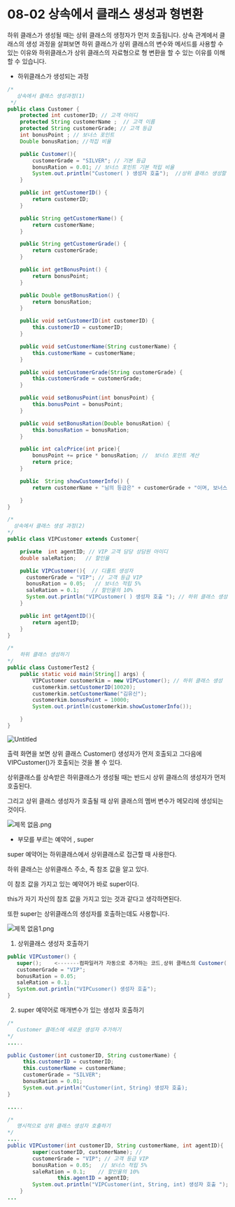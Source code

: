# 08-02 상속에서 클래스 생성과 형변환

하위 클래스가 생성될 때는 상위 클래스의 생정자가 먼저 호출됩니다. 상속 관계에서 클래스의 생성 과정을 살펴보면 하위 클래스가 상위 클래스의 변수와 메서드를 사용할 수 있는 이유와 하위클래스가 상위 클래스의 자료형으로 형 변환을 할 수 있는 이유를 이해할 수 있습니다.

- 하위클래스가 생성되는 과정

```java
/*
   상속에서 클래스 생성과정(1)
 */
public class Customer {
    protected int customerID; // 고객 아이디
    protected String customerName ;  // 고객 이름
    protected String customerGrade; // 고객 등급
    int bonusPoint ; // 보너스 포인트
    Double bonusRation; //적집 비율

    public Customer(){
        customerGrade = "SILVER"; // 기본 등급
        bonusRation = 0.01; // 보너스 포인트 기본 적립 비율
        System.out.println("Customer( ) 생성자 호출");  //상위 클래스 생성할 때 콘솔 출력문
    }

    public int getCustomerID() {
        return customerID;
    }

    public String getCustomerName() {
        return customerName;
    }

    public String getCustomerGrade() {
        return customerGrade;
    }

    public int getBonusPoint() {
        return bonusPoint;
    }

    public Double getBonusRation() {
        return bonusRation;
    }

    public void setCustomerID(int customerID) {
        this.customerID = customerID;
    }

    public void setCustomerName(String customerName) {
        this.customerName = customerName;
    }

    public void setCustomerGrade(String customerGrade) {
        this.customerGrade = customerGrade;
    }

    public void setBonusPoint(int bonusPoint) {
        this.bonusPoint = bonusPoint;
    }

    public void setBonusRation(Double bonusRation) {
        this.bonusRation = bonusRation;
    }

    public int calcPrice(int price){
        bonusPoint += price * bonusRation; //  보너스 포인트 계산
        return price;
    }

    public  String showCustomerInfo() {
        return customerName + "님의 등급은" + customerGrade + "이며, 보너스 포인트는" + bonusPoint + "입니다.";

    }
}
```

 

```java
/*
  상속에서 클래스 생성 과정(2)
*/
public class VIPCustomer extends Customer{

    private  int agentID; // VIP 고객 담당 상담원 아이디
    double saleRation;   // 할인율

    public VIPCustomer(){  // 디폴트 생성자
      customerGrade = "VIP"; // 고객 등급 VIP
      bonusRation = 0.05;   // 보너스 적립 5%
      saleRation = 0.1;    // 할인율의 10%
      System.out.println("VIPCustomer( ) 생성자 호출 "); // 하위 클래스 생성할 떄 콘솔 출력문
    }

    public int getAgentID(){
        return agentID;
    }
}
```

```java
/*
	하위 클래스 생성하기
*/
public class CustomerTest2 {
    public static void main(String[] args) {
        VIPCustomer customerkim = new VIPCustomer(); // 하위 클래스 생성
        customerkim.setCustomerID(10020);
        customerkim.setCustomerName("김유신");
        customerkim.bonusPoint = 10000;
        System.out.println(customerkim.showCustomerInfo());

    }
}
```

![Untitled](08-02%20%E1%84%89%E1%85%A1%E1%86%BC%E1%84%89%E1%85%A9%E1%86%A8%E1%84%8B%E1%85%A6%E1%84%89%E1%85%A5%20%E1%84%8F%E1%85%B3%E1%86%AF%E1%84%85%E1%85%A2%E1%84%89%E1%85%B3%20%E1%84%89%E1%85%A2%E1%86%BC%E1%84%89%E1%85%A5%E1%86%BC%E1%84%80%E1%85%AA%20%E1%84%92%E1%85%A7%E1%86%BC%E1%84%87%E1%85%A7%E1%86%AB%E1%84%92%E1%85%AA%E1%86%AB%20c7ff22769fb8464a93895425ae460401/Untitled.png)

출력 화면을 보면 상위 클래스 Customer() 생성자가 먼저 호출되고 그다음에 VIPCustomer()가 호출되는 것을 볼 수 있다.

상위클래스를 상속받은 하위클래스가 생성될 때는 반드시 상위 클래스의 생성자가 먼저 호출된다.

그리고 상위 클래스 생성자가 호출될 때 상위 클래스의 멤버 변수가 메모리에 생성되는 것이다.

![제목 없음.png](08-02%20%E1%84%89%E1%85%A1%E1%86%BC%E1%84%89%E1%85%A9%E1%86%A8%E1%84%8B%E1%85%A6%E1%84%89%E1%85%A5%20%E1%84%8F%E1%85%B3%E1%86%AF%E1%84%85%E1%85%A2%E1%84%89%E1%85%B3%20%E1%84%89%E1%85%A2%E1%86%BC%E1%84%89%E1%85%A5%E1%86%BC%E1%84%80%E1%85%AA%20%E1%84%92%E1%85%A7%E1%86%BC%E1%84%87%E1%85%A7%E1%86%AB%E1%84%92%E1%85%AA%E1%86%AB%20c7ff22769fb8464a93895425ae460401/%EC%A0%9C%EB%AA%A9_%EC%97%86%EC%9D%8C.png)

- 부모를 부르는 예약어 , super

super 예약어는 하위클래스에서 상위클래스로 접근할 때 사용한다.

하위 클래스는 상위클래스 주소, 즉 참조 값을 알고 있다.

이 참조 값을 가지고 있는 예약어가 바로 super이다.

this가 자기 자신의 참조 값을 가지고 있는 것과 같다고 생각하면된다.

또한 super는 상위클래스의 생성자를 호출하는데도 사용합니다.

![제목 없음1.png](08-02%20%E1%84%89%E1%85%A1%E1%86%BC%E1%84%89%E1%85%A9%E1%86%A8%E1%84%8B%E1%85%A6%E1%84%89%E1%85%A5%20%E1%84%8F%E1%85%B3%E1%86%AF%E1%84%85%E1%85%A2%E1%84%89%E1%85%B3%20%E1%84%89%E1%85%A2%E1%86%BC%E1%84%89%E1%85%A5%E1%86%BC%E1%84%80%E1%85%AA%20%E1%84%92%E1%85%A7%E1%86%BC%E1%84%87%E1%85%A7%E1%86%AB%E1%84%92%E1%85%AA%E1%86%AB%20c7ff22769fb8464a93895425ae460401/%EC%A0%9C%EB%AA%A9_%EC%97%86%EC%9D%8C1.png)

1) 상위클래스 생성자 호출하기

```java
public VIPCustomer() {
   super();    <-------컴파일러가 자동으로 추가하는 코드,상위 클래스의 Customer()가 호출됨 
   customerGrade = "VIP";
   bonusRation = 0.05;
   saleRation = 0.1;
   System.out.println("VIPCusomer() 생성자 호출");
}

```

2) super 예약어로 매개변수가 있는 생성자 호출하기

```java
/*
   Customer 클래스에 새로운 생성자 추가하기
*/
.....

public Customer(int customerID, String customerName) {
     this.customerID = customerID;
     this.customerName = customerName;
     customerGrade = "SILVER";
     bonusRation = 0.01;
     System.out.println("Customer(int, String) 생성자 호출);
}

.....
```

```java
/*
   명시적으로 상위 클래스 생성자 호출하기
*/
....
public VIPCustomer(int customerID, String customerName, int agentID){  // 디폴트 생성자
        super(customerID, customerName); //
        customerGrade = "VIP"; // 고객 등급 VIP
        bonusRation = 0.05;   // 보너스 적립 5%
        saleRation = 0.1;    // 할인율의 10%
				this.agentID = agentID;
        System.out.println("VIPCustomer(int, String, int) 생성자 호출 ");
    }
...
```
